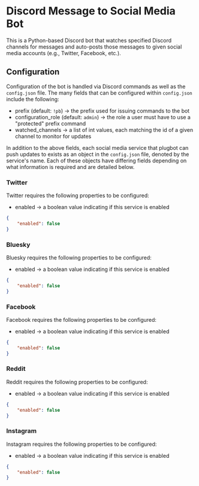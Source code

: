 # Discord Message to Social Media Bot

This is a Python-based Discord bot that watches specified Discord channels for messages and auto-posts those messages to given social media accounts (e.g., Twitter, Facebook, etc.).

## Configuration

Configuration of the bot is handled via Discord commands as well as the `config.json` file. The many fields that can be configured within `config.json` include the following:

- prefix (default: `!pb`) -> the prefix used for issuing commands to the bot
- configuration_role (default: `admin`) -> the role a user must have to use a "protected" prefix command
- watched_channels -> a list of int values, each matching the id of a given channel to monitor for updates

In addition to the above fields, each social media service that plugbot can push updates to exists as an object in the `config.json` file, denoted by the service's name. Each of these objects have differing fields depending on what information is required and are detailed below.

### Twitter
Twitter requires the following properties to be configured:
- enabled -> a boolean value indicating if this service is enabled

```json
{
    "enabled": false
}
```

### Bluesky
Bluesky requires the following properties to be configured:
- enabled -> a boolean value indicating if this service is enabled

```json
{
    "enabled": false
}
```

### Facebook
Facebook requires the following properties to be configured:
- enabled -> a boolean value indicating if this service is enabled

```json
{
    "enabled": false
}
```

### Reddit
Reddit requires the following properties to be configured:
- enabled -> a boolean value indicating if this service is enabled

```json
{
    "enabled": false
}
```

### Instagram
Instagram requires the following properties to be configured:
- enabled -> a boolean value indicating if this service is enabled

```json
{
    "enabled": false
}
```


